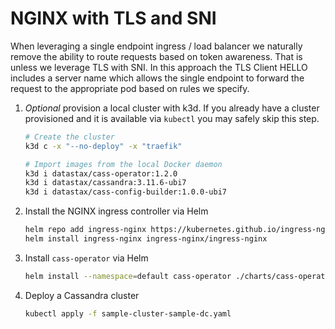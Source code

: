 # NGINX with TLS and SNI

When leveraging a single endpoint ingress / load balancer we naturally remove the ability to route requests based on token awareness. That is unless we leverage TLS with SNI. In this approach the TLS Client HELLO includes a server name which allows the single endpoint to forward the request to the appropriate pod based on rules we specify.

1. _Optional_ provision a local cluster with k3d. If you already have a cluster provisioned and it is available via `kubectl` you may safely skip this step.

    ```bash
    # Create the cluster
    k3d c -x "--no-deploy" -x "traefik"

    # Import images from the local Docker daemon
    k3d i datastax/cass-operator:1.2.0
    k3d i datastax/cassandra:3.11.6-ubi7
    k3d i datastax/cass-config-builder:1.0.0-ubi7
    ```

1. Install the NGINX ingress controller via Helm

    ```bash
    helm repo add ingress-nginx https://kubernetes.github.io/ingress-nginx
    helm install ingress-nginx ingress-nginx/ingress-nginx
    ```

1. Install `cass-operator` via Helm

    ```bash
    helm install --namespace=default cass-operator ./charts/cass-operator-chart
    ```

1. Deploy a Cassandra cluster

    ```bash
    kubectl apply -f sample-cluster-sample-dc.yaml
    ```

